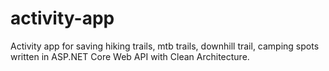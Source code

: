 # activity-app
Activity app for saving hiking trails, mtb trails, downhill trail, camping spots written in ASP.NET Core Web API with Clean Architecture.